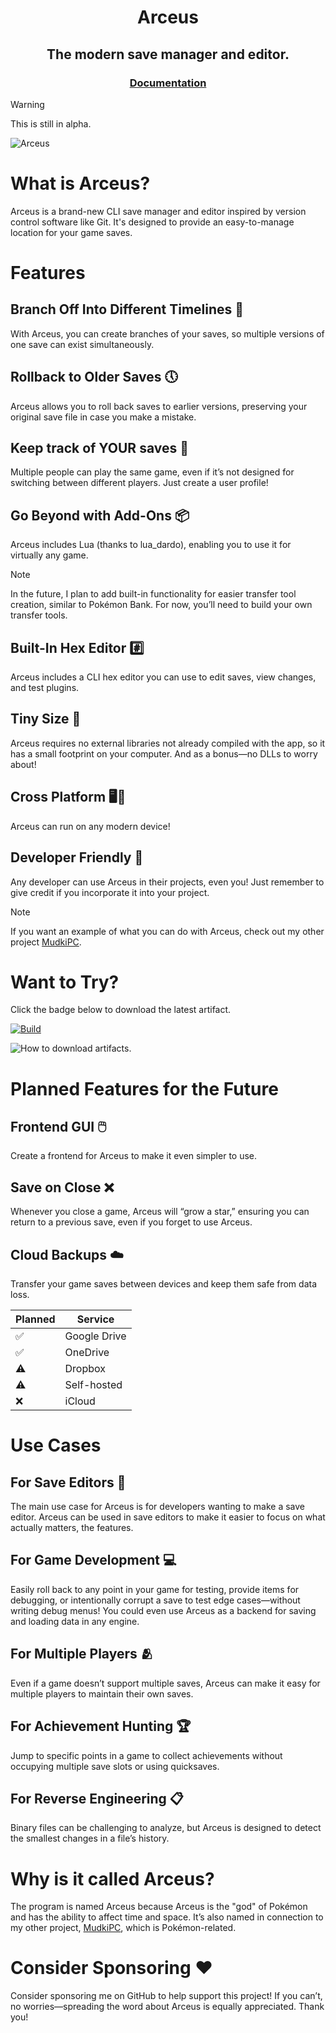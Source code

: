 <h1 align="center">Arceus</h1>
<h2 align="center">The modern save manager and editor.</h2>
<h3 align="center"><a href="https://drretros-organization.gitbook.io/arceus/">Documentation</a></h3>

> [!WARNING]
> This is still in alpha.

![Arceus](https://archives.bulbagarden.net/media/upload/thumb/9/9e/0493Arceus.png/900px-0493Arceus.png)

# What is Arceus?

Arceus is a brand-new CLI save manager and editor inspired by version control software like Git. It's designed to provide an easy-to-manage location for your game saves.

# Features

## Branch Off Into Different Timelines 🌌

With Arceus, you can create branches of your saves, so multiple versions of one save can exist simultaneously.

## Rollback to Older Saves 🕔

Arceus allows you to roll back saves to earlier versions, preserving your original save file in case you make a mistake.

## Keep track of YOUR saves 👥

Multiple people can play the same game, even if it’s not designed for switching between different players. Just create a user profile!

## Go Beyond with Add-Ons 📦

Arceus includes Lua (thanks to lua_dardo), enabling you to use it for virtually any game.

> [!NOTE]
> In the future, I plan to add built-in functionality for easier transfer tool creation, similar to Pokémon Bank. For now, you’ll need to build your own transfer tools.

## Built-In Hex Editor #️⃣

Arceus includes a CLI hex editor you can use to edit saves, view changes, and test plugins.

## Tiny Size 📁

Arceus requires no external libraries not already compiled with the app, so it has a small footprint on your computer. And as a bonus—no DLLs to worry about!

## Cross Platform 🖥️📱

Arceus can run on any modern device!

## Developer Friendly 🤝

Any developer can use Arceus in their projects, even you! Just remember to give credit if you incorporate it into your project.
> [!NOTE]
> If you want an example of what you can do with Arceus, check out my other project [MudkiPC](https://github.com/Pokemon-Manager/MudkiPC).

# Want to Try?
Click the badge below to download the latest artifact.

[![Build](https://github.com/DrRetro2033/Arceus/actions/workflows/build.yml/badge.svg)](https://github.com/DrRetro2033/Arceus/actions/workflows/build.yml)

![How to download artifacts.](images/download_archive.GIF)

# Planned Features for the Future

## Frontend GUI 🖱️
Create a frontend for Arceus to make it even simpler to use.

## Save on Close ❌
Whenever you close a game, Arceus will “grow a star,” ensuring you can return to a previous save, even if you forget to use Arceus.

## Cloud Backups ☁️
Transfer your game saves between devices and keep them safe from data loss.

|Planned | Service |
| --- | --- |
| ✅ | Google Drive |
| ✅ | OneDrive |
| ⚠️ | Dropbox |
| ⚠️ | Self-hosted |
| ❌ | iCloud |

# Use Cases

## For Save Editors 📝

The main use case for Arceus is for developers wanting to make a save editor. Arceus can be used in save editors to make it easier to focus on what actually matters, the features.

## For Game Development 💻

Easily roll back to any point in your game for testing, provide items for debugging, or intentionally corrupt a save to test edge cases—without writing debug menus! You could even use Arceus as a backend for saving and loading data in any engine.

## For Multiple Players 🫂

Even if a game doesn’t support multiple saves, Arceus can make it easy for multiple players to maintain their own saves.

## For Achievement Hunting 🏆

Jump to specific points in a game to collect achievements without occupying multiple save slots or using quicksaves.

## For Reverse Engineering 📋

Binary files can be challenging to analyze, but Arceus is designed to detect the smallest changes in a file’s history.

# Why is it called Arceus?

The program is named Arceus because Arceus is the "god" of Pokémon and has the ability to affect time and space. It’s also named in connection to my other project, [MudkiPC](https://github.com/Pokemon-Manager/MudkiPC), which is Pokémon-related.

# Consider Sponsoring ❤️

Consider sponsoring me on GitHub to help support this project! If you can’t, no worries—spreading the word about Arceus is equally appreciated. Thank you!
